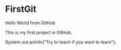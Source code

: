# FirstGit

Hello World from GitHub

This is my first project in GitHub.

System.out.println("Try to teach if you want to learn");
